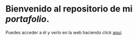 # Bienvenido al repositorio de mi _portafolio_. 

Puedes acceder a él y verlo en la web haciendo click [aquí](https://Brisa157-Brisa157.github.io/index.html).
